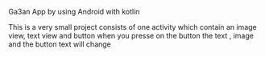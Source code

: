 Ga3an App by using Android with kotlin

This is a very small project consists of one activity which contain an image view, text view and button when you presse on the button the text , image and the button text will change
